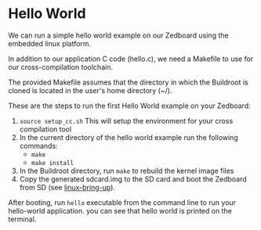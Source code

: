 # Hello World

We can run a simple hello world example on our Zedboard using the embedded linux platform.

In addition to our application C code (hello.c), we need a Makefile to use for our cross-compilation toolchain.

The provided Makefile assumes that the directory in which the Buildroot is cloned is located in the user's home directory (~/).

These are the steps to run the first Hello World example on your Zedboard:

1. `source setup_cc.sh` This will setup the environment for your cross compilation tool
2. In the current directory of the hello world example run the following commands:
    - `make`
    - `make install`
3. In the Buildroot directory, run `make` to rebuild the kernel image files
4. Copy the generated sdcard.img to the SD card and boot the Zedboard from SD (see [linux-bring-up](https://github.com/Amir-Mansoori/Embedded-Linux-ZedBoard-Buildroot/tree/main/0-linux-bring-up#embedded-linux-on-zedboard)).
  
After booting, run `hello` executable from the command line to run your hello-world application. you can see that hello world is printed on the terminal.
